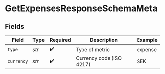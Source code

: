 # GetExpensesResponseSchemaMeta


## Fields

| Field                    | Type                     | Required                 | Description              | Example                  |
| ------------------------ | ------------------------ | ------------------------ | ------------------------ | ------------------------ |
| `type`                   | *str*                    | :heavy_check_mark:       | Type of metric           | expense                  |
| `currency`               | *str*                    | :heavy_check_mark:       | Currency code (ISO 4217) | SEK                      |